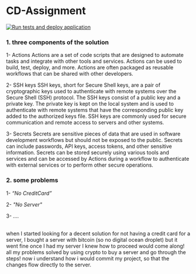 # CD-Assignment
[![Run tests and deploy application](https://github.com/axshendely/CD-Assignment/actions/workflows/python-app.yml/badge.svg)](https://github.com/axshendely/CD-Assignment/actions/workflows/python-app.yml)
### 1. three components of the solution

1-	Actions
Actions are a set of code scripts that are designed to automate tasks and integrate with other tools and services. Actions can be used to build, test, deploy, and more. Actions are often packaged as reusable workflows that can be shared with other developers.

2-	SSH keys
SSH keys, short for Secure Shell keys, are a pair of cryptographic keys used to authenticate with remote systems over the Secure Shell (SSH) protocol. The SSH keys consist of a public key and a private key. The private key is kept on the local system and is used to authenticate with remote systems that have the corresponding public key added to the authorized keys file. SSH keys are commonly used for secure communication and remote access to servers and other systems.

3-	Secrets
Secrets are sensitive pieces of data that are used in software development workflows but should not be exposed to the public. Secrets can include passwords, API keys, access tokens, and other sensitive information. Secrets can be stored securely using various tools and services and can be accessed by Actions during a workflow to authenticate with external services or to perform other secure operations.
<br>

### 2. some problems


1-	*“No CreditCard”*
	
2-	*"No Server"*

3-	*....*

<br>
when I started looking for a decent solution for not having a credit card for a server, I bought a server with bitcoin (so no digital ocean droplet) but it went fine once I had my server I knew how to proceed would come along!
all my problems solved by using crypto to buy a server and go through the steps!
now i understand how i would commit my project, 
so that the changes flow directly to the server.
<br>
<br>

